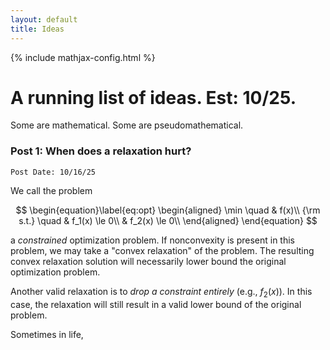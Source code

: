 ```yaml
---
layout: default
title: Ideas
---
```

{% include mathjax-config.html %}

# A running list of ideas. Est: 10/25.

Some are mathematical. Some are pseudomathematical.

### Post 1: When does a relaxation hurt?
`Post Date: 10/16/25`

We call the problem

$$
\begin{equation}\label{eq:opt}
\begin{aligned}
\min \quad & f(x)\\
{\rm s.t.} \quad & f_1(x) \le 0\\
                 & f_2(x) \le 0\\
\end{aligned}
\end{equation}
$$ 

a *constrained* optimization problem. If nonconvexity is present in this problem, we may take a "convex relaxation" of the problem. The resulting convex relaxation solution will necessarily lower bound the original optimization problem.

Another valid relaxation is to *drop a constraint entirely* (e.g., $f_2(x)$). In this case, the relaxation will still result in a valid lower bound of the original problem. 

Sometimes in life,  
